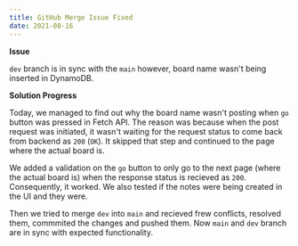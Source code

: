 ```yaml
---
title: GitHub Merge Issue Fixed
date: 2021-08-16
---
```


**Issue** 

`dev` branch is in sync with the `main` however, board name wasn't being inserted in DynamoDB.

**Solution Progress**

Today, we managed to find out why the board name wasn't posting when `go` button was pressed in Fetch API. The reason was because when the post request was initiated, it wasn't waiting for the request status to come back from backend as `200` (`OK`). It skipped that step and continued to the page where the actual board is.

We added a validation on the `go` button to only go to the next page (where the actual board is) when the response status is recieved as `200`. Consequently, it worked. We also tested if the notes were being created in the UI and they were. 

Then we tried to merge `dev` into `main` and recieved frew conflicts, resolved them, commmited the changes and pushed them. Now `main` and `dev` branch are in sync with expected functionality.